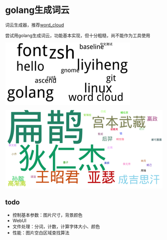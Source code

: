 # golang生成词云

词云生成器，推荐[word_cloud](https://github.com/amueller/word_cloud)

尝试用golang生成词云，功能基本实现，但十分粗糙，尚不能作为工具使用

![效果](out.png)

![colored](kylin_colored.png)


## todo

- 控制基本参数：图片尺寸，背景颜色
- WebUI
- 文件处理：分词，计数，计算字体大小、颜色
- 性能：图片空白区域查找算法
